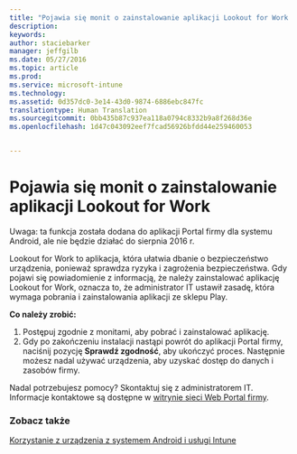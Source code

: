 ```yaml
---
title: "Pojawia się monit o zainstalowanie aplikacji Lookout for Work | Microsoft Intune"
description: 
keywords: 
author: staciebarker
manager: jeffgilb
ms.date: 05/27/2016
ms.topic: article
ms.prod: 
ms.service: microsoft-intune
ms.technology: 
ms.assetid: 0d357dc0-3e14-43d0-9874-6886ebc847fc
translationtype: Human Translation
ms.sourcegitcommit: 0bb435b87c937ea118a0794c8332b9a8f268d36e
ms.openlocfilehash: 1d47c043092eef7fcad56926bfdd44e259460053


---
```


# Pojawia się monit o zainstalowanie aplikacji Lookout for Work
Uwaga: ta funkcja została dodana do aplikacji Portal firmy dla systemu Android, ale nie będzie działać do sierpnia 2016 r. 

Lookout for Work to aplikacja, która ułatwia dbanie o bezpieczeństwo urządzenia, ponieważ sprawdza ryzyka i zagrożenia bezpieczeństwa. Gdy pojawi się powiadomienie z informacją, że należy zainstalować aplikację Lookout for Work, oznacza to, że administrator IT ustawił zasadę, która wymaga pobrania i zainstalowania aplikacji ze sklepu Play.

**Co należy zrobić:**

1.  Postępuj zgodnie z monitami, aby pobrać i zainstalować aplikację. 
2.  Gdy po zakończeniu instalacji nastąpi powrót do aplikacji Portal firmy, naciśnij pozycję **Sprawdź zgodność**, aby ukończyć proces. Następnie możesz nadal używać urządzenia, aby uzyskać dostęp do danych i zasobów firmy.

Nadal potrzebujesz pomocy? Skontaktuj się z administratorem IT. Informacje kontaktowe są dostępne w [witrynie sieci Web Portal firmy](http://portal.manage.microsoft.com).

### Zobacz także
[Korzystanie z urządzenia z systemem Android i usługi Intune](using-your-android-device-with-intune.md)



<!--HONumber=Jun16_HO4-->



